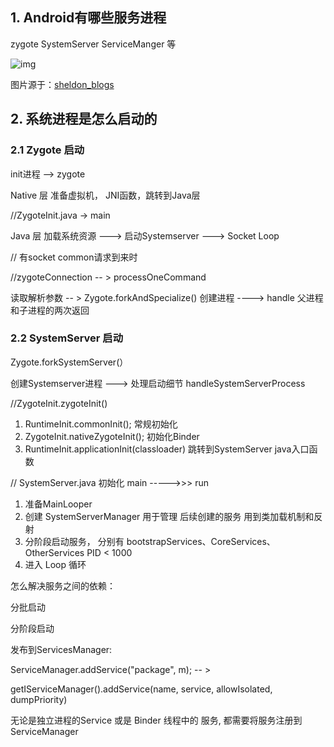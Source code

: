 ## 1. Android有哪些服务进程



zygote  SystemServer   ServiceManger 等



![img](https://img2018.cnblogs.com/blog/821933/201907/821933-20190730111306166-2128331293.png)

图片源于：[sheldon_blogs](https://www.cnblogs.com/blogs-of-lxl/)



## 2. 系统进程是怎么启动的

### 2.1 Zygote 启动

init进程 -->  zygote 

Native 层   准备虚拟机， JNI函数，跳转到Java层



//ZygoteInit.java   ->  main

Java 层    加载系统资源  ---> 启动Systemserver   ---> Socket Loop



// 有socket common请求到来时

//zygoteConnection   -- > processOneCommand

读取解析参数 -- >  Zygote.forkAndSpecialize()  创建进程  ---->  handle 父进程和子进程的两次返回



### 2.2 SystemServer 启动

 Zygote.forkSystemServer(）

创建Systemserver进程  --->  处理启动细节  handleSystemServerProcess



//ZygoteInit.zygoteInit()

1. RuntimeInit.commonInit();       常规初始化
2. ZygoteInit.nativeZygoteInit();     初始化Binder  
3. RuntimeInit.applicationInit(classloader)      跳转到SystemServer java入口函数



// SystemServer.java 初始化   main ----->>>  run

1. 准备MainLooper
2. 创建 SystemServerManager  用于管理 后续创建的服务     用到类加载机制和反射
3. 分阶段启动服务， 分别有 bootstrapServices、CoreServices、OtherServices    PID < 1000
4. 进入 Loop 循环



怎么解决服务之间的依赖：

分批启动

分阶段启动



发布到ServicesManager: 

ServiceManager.addService("package", m);  --  >

getIServiceManager().addService(name, service, allowIsolated, dumpPriority)



无论是独立进程的Service 或是 Binder 线程中的 服务,  都需要将服务注册到ServiceManager









